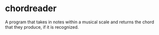 # chordreader
A program that takes in notes within a musical scale and returns the chord that they produce, if it is recognized.
